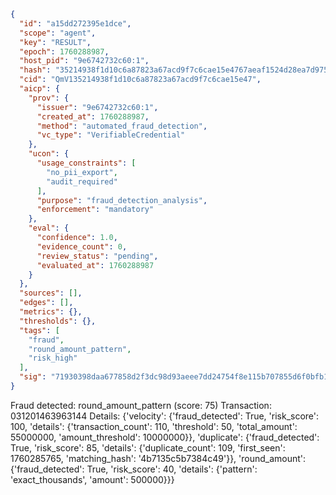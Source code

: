 ```json
{
  "id": "a15dd272395e1dce",
  "scope": "agent",
  "key": "RESULT",
  "epoch": 1760288987,
  "host_pid": "9e6742732c60:1",
  "hash": "35214938f1d10c6a87823a67acd9f7c6cae15e4767aeaf1524d28ea7d97545f9",
  "cid": "QmV135214938f1d10c6a87823a67acd9f7c6cae15e47",
  "aicp": {
    "prov": {
      "issuer": "9e6742732c60:1",
      "created_at": 1760288987,
      "method": "automated_fraud_detection",
      "vc_type": "VerifiableCredential"
    },
    "ucon": {
      "usage_constraints": [
        "no_pii_export",
        "audit_required"
      ],
      "purpose": "fraud_detection_analysis",
      "enforcement": "mandatory"
    },
    "eval": {
      "confidence": 1.0,
      "evidence_count": 0,
      "review_status": "pending",
      "evaluated_at": 1760288987
    }
  },
  "sources": [],
  "edges": [],
  "metrics": {},
  "thresholds": {},
  "tags": [
    "fraud",
    "round_amount_pattern",
    "risk_high"
  ],
  "sig": "71930398daa677858d2f3dc98d93aeee7dd24754f8e115b707855d6f0bfb1ad3"
}
```

Fraud detected: round_amount_pattern (score: 75)
Transaction: 031201463963144
Details: {'velocity': {'fraud_detected': True, 'risk_score': 100, 'details': {'transaction_count': 110, 'threshold': 50, 'total_amount': 55000000, 'amount_threshold': 10000000}}, 'duplicate': {'fraud_detected': True, 'risk_score': 85, 'details': {'duplicate_count': 109, 'first_seen': 1760285765, 'matching_hash': '4b7135c5b7384c49'}}, 'round_amount': {'fraud_detected': True, 'risk_score': 40, 'details': {'pattern': 'exact_thousands', 'amount': 500000}}}